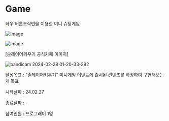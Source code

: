 # Game
좌우 버튼조작만을 이용한 미니 슈팅게임


![image](https://github.com/JoDalwung/Game/assets/47405389/017f8496-a6db-477b-a17c-19437a1a67d0)


![image](https://github.com/JoDalwung/CasualShooterGame/assets/47405389/966fe27c-a266-43d2-9e50-4e864ef65e0e)


[슬레이어키우기 공식카페 이미지]



![bandicam 2024-02-28 01-20-33-292](https://github.com/JoDalwung/CasualShooterGame/assets/47405389/f378f8c0-7d10-4439-ac66-4958120e8956)



달성목표 : "슬레이어키우기" 미니게임 이벤트에 출시된 컨탠츠를 확장하여 구현해보는게 목표

시작날짜 : 24.02.27

종료날짜 : -

참여인원 : 프로그래머 1명





